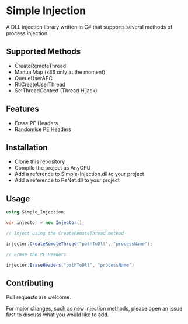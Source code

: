 # Simple Injection

A DLL injection library written in C# that supports several methods of process injection.

## Supported Methods

* CreateRemoteThread
* ManualMap (x86 only at the moment)
* QueueUserAPC
* RtlCreateUserThread
* SetThreadContext (Thread Hijack)

## Features

* Erase PE Headers
* Randomise PE Headers

## Installation

* Clone this repository
* Compile the project as AnyCPU
* Add a reference to Simple-Injection.dll to your project
* Add a reference to PeNet.dll to your project

## Usage

```csharp
using Simple_Injection;

var injector = new Injector();

// Inject using the CreateRemoteThread method

injector.CreateRemoteThread("pathToDll", "processName");

// Erase the PE Headers

injector.EraseHeaders("pathToDll", "processName")
```

## Contributing
Pull requests are welcome. 

For major changes, such as new injection methods, please open an issue first to discuss what you would like to add.
